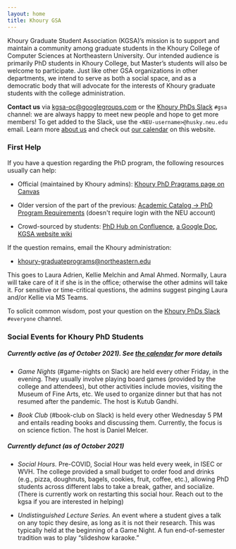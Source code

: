 ```yaml
---
layout: home
title: Khoury GSA
---
```


Khoury Graduate Student Association (KGSA)’s mission is to support and maintain
a community among graduate students in the Khoury College of Computer Sciences
at Northeastern University. Our intended audience is primarily PhD students in
Khoury College, but Master’s students will also be welcome to participate. Just
like other GSA organizations in other departments, we intend to serve as both a
social space, and as a democratic body that will advocate for the interests of
Khoury graduate students with the college administration.

**Contact us** via [kgsa-oc@googlegroups.com](mailto://kgsa-oc@googlegroups.com) or
the [Khoury PhDs Slack][khoury-slack] `#gsa` channel: we
are always happy to meet new people and hope to get more members!
To get added to the Slack, use the `<NEU‑username>@husky.neu.edu` email.
Learn more [about us](/about.html) and check out [our calendar](./calendar.html) on this website.

[gsa-slides-summer-2021]: https://docs.google.com/presentation/d/1IDrAmfLbNO42R-nqtaYK4XjNJhvrfVaOjc7W8QQGRwk/edit?usp=sharing
[khoury-slack]: https://khouryphds.slack.com

### First Help

If you have a question regarding the PhD program,
the following resources usually can help:

* Official (maintained by Khoury admins): [Khoury PhD Pragrams page on Canvas][notebook-canvas]

* Older version of the part of the previous: [Academic Catalog → PhD Program Requirements][program-reqs-old]
  (doesn't require login with the NEU account)

* Crowd-sourced by students: [PhD Hub on Confluence][confluence], [a Google Doc][notebook-gdoc],
  [KGSA website wiki][our-wiki]

If the question remains, email the Khoury administration:

* [khoury-graduateprograms@northeastern.edu][khoury-grad-mailbox] 

This goes to Laura Adrien, Kellie Melchin and Amal Ahmed. Normally, Laura will take care of it
if she is in the office; otherwise the other admins will take it.
For sensitive or time-critical questions, the admins
suggest pinging Laura and/or Kellie via MS Teams.

To solicit common wisdom, post your question on the 
[Khoury PhDs Slack][khoury-slack] `#everyone` channel.

[notebook-canvas]: https://northeastern.instructure.com/courses/58310/pages/khoury-phd-programs
[program-reqs-old]: http://catalog.northeastern.edu/graduate/computer-information-science/computer-science/computer-science-phd/
[confluence]: https://wiki.khoury.northeastern.edu/display/phdhub/
[notebook-gdoc]: https://docs.google.com/document/d/1Suq1V96T41QlXbR3EBHR7l8B1KbFZGOuIxtDe-72VeE/edit?usp=sharing
[khoury-grad-mailbox]: mailto:khoury-graduateprograms@northeastern.edu
[our-wiki]: https://github.com/khoury-gsa/khoury-gsa.github.io/wiki/FAQ

### Social Events for Khoury PhD Students

##### Currently active (as of October 2021). See [the calendar](https://khoury-gsa.github.io/calendar.html) for more details

* _Game Nights_ (#game-nights on Slack) are held every other Friday, in the evening. 
They usually involve playing board games
(provided by the college and attendees), but other activities include
movies, visiting the Museum of Fine Arts, etc.
We used to organize dinner but that has not resumed after the pandemic. The host is Kutub Gandhi.

* _Book Club_ (#book-club on Slack) is held every other Wednesday 5 PM and entails reading books and discussing
them. Currently, the focus is on science fiction. The host is Daniel Melcer.

##### Currently defunct (as of October 2021)

* _Social Hours._ Pre-COVID, Social Hour was held every week, in ISEC or WVH. The
college provided a small budget to order food and drinks (e.g., pizza,
doughnuts, bagels, cookies, fruit, coffee, etc.), allowing PhD students across
different labs to take a break, gather, and socialize. (There is currently work on restarting this social hour. Reach out to the kgsa if you are interested in helping)

* _Undistinguished Lecture Series._ An event where a student gives a talk on any
topic they desire, as long as it is not their research. This was typically held
at the beginning of a Game Night. A fun end-of-semester tradition was to play
“slideshow karaoke.”

